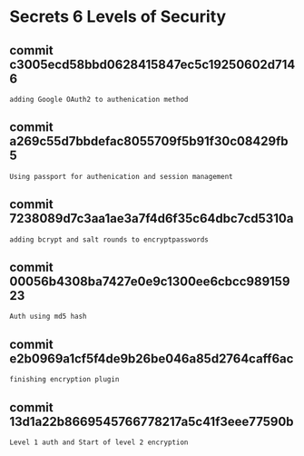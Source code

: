 # Secrets 6 Levels of Security
## commit c3005ecd58bbd0628415847ec5c19250602d7146


    adding Google OAuth2 to authenication method

## commit a269c55d7bbdefac8055709f5b91f30c08429fb5


    Using passport for authenication and session management

## commit 7238089d7c3aa1ae3a7f4d6f35c64dbc7cd5310a


    adding bcrypt and salt rounds to encryptpasswords

## commit 00056b4308ba7427e0e9c1300ee6cbcc98915923

    Auth using md5 hash

## commit e2b0969a1cf5f4de9b26be046a85d2764caff6ac


    finishing encryption plugin

## commit 13d1a22b8669545766778217a5c41f3eee77590b


    Level 1 auth and Start of level 2 encryption